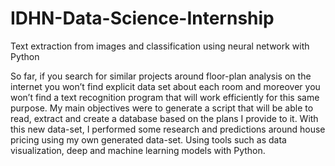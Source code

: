 # IDHN-Data-Science-Internship
Text extraction from images and classification using neural network with Python

So far, if you search for similar projects around floor-plan analysis on the internet you won’t find explicit data set about each room and moreover you won’t find a text recognition program that will work efficiently for this same purpose. My main objectives were to generate a script that will be able to read, extract and create a database based on the plans I provide to it. With this new data-set, I performed some research and predictions around house pricing using my own generated data-set. Using tools such as data visualization, deep and machine learning models with Python.

